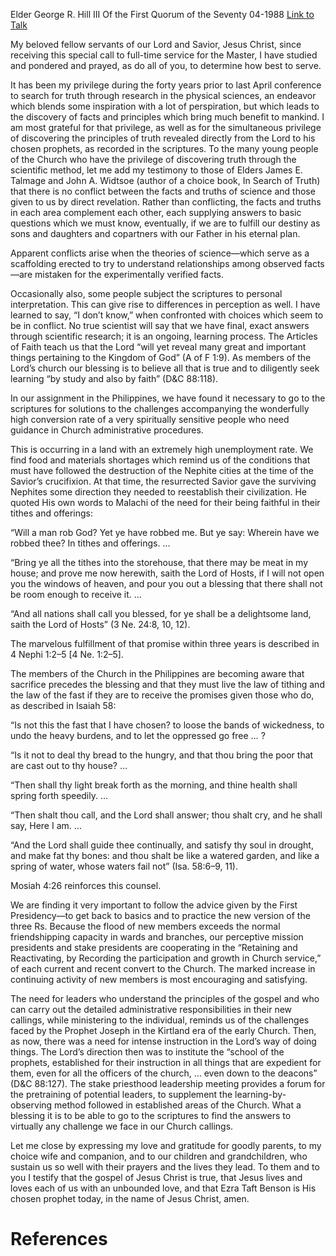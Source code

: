 Elder George R. Hill III
Of the First Quorum of the Seventy
04-1988
[Link to Talk](https://www.churchofjesuschrist.org/study/general-conference/1988/04/solutions-from-the-scriptures?lang=eng)

My beloved fellow servants of our Lord and Savior, Jesus Christ, since receiving this special call to full-time service for the Master, I have studied and pondered and prayed, as do all of you, to determine how best to serve.

It has been my privilege during the forty years prior to last April conference to search for truth through research in the physical sciences, an endeavor which blends some inspiration with a lot of perspiration, but which leads to the discovery of facts and principles which bring much benefit to mankind. I am most grateful for that privilege, as well as for the simultaneous privilege of discovering the principles of truth revealed directly from the Lord to his chosen prophets, as recorded in the scriptures. To the many young people of the Church who have the privilege of discovering truth through the scientific method, let me add my testimony to those of Elders James E. Talmage and John A. Widtsoe (author of a choice book, In Search of Truth) that there is no conflict between the facts and truths of science and those given to us by direct revelation. Rather than conflicting, the facts and truths in each area complement each other, each supplying answers to basic questions which we must know, eventually, if we are to fulfill our destiny as sons and daughters and copartners with our Father in his eternal plan.

Apparent conflicts arise when the theories of science—which serve as a scaffolding erected to try to understand relationships among observed facts—are mistaken for the experimentally verified facts.

Occasionally also, some people subject the scriptures to personal interpretation. This can give rise to differences in perception as well. I have learned to say, “I don’t know,” when confronted with choices which seem to be in conflict. No true scientist will say that we have final, exact answers through scientific research; it is an ongoing, learning process. The Articles of Faith teach us that the Lord “will yet reveal many great and important things pertaining to the Kingdom of God” (A of F 1:9). As members of the Lord’s church our blessing is to believe all that is true and to diligently seek learning “by study and also by faith” (D&C 88:118).

In our assignment in the Philippines, we have found it necessary to go to the scriptures for solutions to the challenges accompanying the wonderfully high conversion rate of a very spiritually sensitive people who need guidance in Church administrative procedures.

This is occurring in a land with an extremely high unemployment rate. We find food and materials shortages which remind us of the conditions that must have followed the destruction of the Nephite cities at the time of the Savior’s crucifixion. At that time, the resurrected Savior gave the surviving Nephites some direction they needed to reestablish their civilization. He quoted His own words to Malachi of the need for their being faithful in their tithes and offerings:

“Will a man rob God? Yet ye have robbed me. But ye say: Wherein have we robbed thee? In tithes and offerings. …

“Bring ye all the tithes into the storehouse, that there may be meat in my house; and prove me now herewith, saith the Lord of Hosts, if I will not open you the windows of heaven, and pour you out a blessing that there shall not be room enough to receive it. …

“And all nations shall call you blessed, for ye shall be a delightsome land, saith the Lord of Hosts” (3 Ne. 24:8, 10, 12).

The marvelous fulfillment of that promise within three years is described in 4 Nephi 1:2–5 [4 Ne. 1:2–5].

The members of the Church in the Philippines are becoming aware that sacrifice precedes the blessing and that they must live the law of tithing and the law of the fast if they are to receive the promises given those who do, as described in Isaiah 58:

“Is not this the fast that I have chosen? to loose the bands of wickedness, to undo the heavy burdens, and to let the oppressed go free … ?

“Is it not to deal thy bread to the hungry, and that thou bring the poor that are cast out to thy house? …

“Then shall thy light break forth as the morning, and thine health shall spring forth speedily. …

“Then shalt thou call, and the Lord shall answer; thou shalt cry, and he shall say, Here I am. …

“And the Lord shall guide thee continually, and satisfy thy soul in drought, and make fat thy bones: and thou shalt be like a watered garden, and like a spring of water, whose waters fail not” (Isa. 58:6–9, 11).

Mosiah 4:26 reinforces this counsel.

We are finding it very important to follow the advice given by the First Presidency—to get back to basics and to practice the new version of the three Rs. Because the flood of new members exceeds the normal friendshipping capacity in wards and branches, our perceptive mission presidents and stake presidents are cooperating in the “Retaining and Reactivating, by Recording the participation and growth in Church service,” of each current and recent convert to the Church. The marked increase in continuing activity of new members is most encouraging and satisfying.

The need for leaders who understand the principles of the gospel and who can carry out the detailed administrative responsibilities in their new callings, while ministering to the individual, reminds us of the challenges faced by the Prophet Joseph in the Kirtland era of the early Church. Then, as now, there was a need for intense instruction in the Lord’s way of doing things. The Lord’s direction then was to institute the “school of the prophets, established for their instruction in all things that are expedient for them, even for all the officers of the church, … even down to the deacons” (D&C 88:127). The stake priesthood leadership meeting provides a forum for the pretraining of potential leaders, to supplement the learning-by-observing method followed in established areas of the Church. What a blessing it is to be able to go to the scriptures to find the answers to virtually any challenge we face in our Church callings.

Let me close by expressing my love and gratitude for goodly parents, to my choice wife and companion, and to our children and grandchildren, who sustain us so well with their prayers and the lives they lead. To them and to you I testify that the gospel of Jesus Christ is true, that Jesus lives and loves each of us with an unbounded love, and that Ezra Taft Benson is His chosen prophet today, in the name of Jesus Christ, amen.

# References
